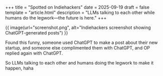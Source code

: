 +++
title = "Spotted on Indiehackers"
date = 2025-09-19
draft = false
template = "article.html"
description = "LLMs talking to each other while humans do the legwork—the future is here."
+++

{{ image(url="screenshot.png", alt="Indiehackers screenshot showing ChatGPT-generated posts") }}

Found this funny, someone used ChatGPT to make a post about their new startup, and someone else complimented them with ChatGPT, and OP replied again with ChatGPT.

<!-- more -->

So LLMs talking to each other and humans doing the legwork to make it happen, haha